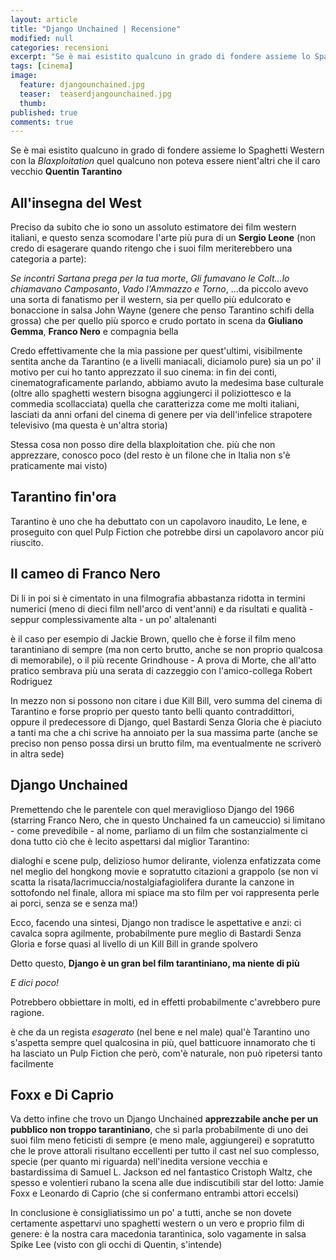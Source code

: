```yaml
---
layout: article
title: "Django Unchained | Recensione"
modified: null
categories: recensioni
excerpt: "Se è mai esistito qualcuno in grado di fondere assieme lo Spaghetti Western con la _Blaxploitation_ quel qualcuno non poteva essere nient'altri che il caro vecchio **Quentin Tarantino**"
tags: [cinema]
image: 
  feature: djangounchained.jpg
  teaser:  teaserdjangounchained.jpg
  thumb: 
published: true
comments: true
---
```

Se è mai esistito qualcuno in grado di fondere assieme lo Spaghetti Western con la _Blaxploitation_ quel qualcuno non poteva essere nient'altri che il caro vecchio **Quentin Tarantino**

## All'insegna del West

Preciso da subito che io sono un assoluto estimatore dei film western italiani, e questo senza scomodare l'arte più pura di un **Sergio Leone** (non credo di esagerare quando ritengo che i suoi film meriterebbero una categoria a parte):

_Se incontri Sartana prega per la tua morte_, _Gli fumavano le Colt...lo chiamavano Camposanto_, _Vado l'Ammazzo e Torno_, ...da piccolo avevo una sorta di fanatismo per il western, sia per quello più edulcorato e bonaccione in salsa John Wayne (genere che penso Tarantino schifi della grossa) che per quello più sporco e crudo portato in scena da **Giuliano Gemma**, **Franco Nero** e compagnia bella

Credo effettivamente che la mia passione per quest'ultimi, visibilmente sentita anche da Tarantino (e a livelli maniacali, diciamolo pure) sia un po' il motivo per cui ho tanto apprezzato il suo cinema: in fin dei conti, cinematograficamente parlando, abbiamo avuto la medesima base culturale (oltre allo spaghetti western bisogna aggiungerci il poliziottesco e la commedia scollacciata) quella che caratterizza come me molti italiani, lasciati da anni orfani del cinema di genere per via dell'infelice strapotere televisivo (ma questa è un'altra storia)

Stessa cosa non posso dire della blaxploitation che. più che non apprezzare, conosco poco (del resto è un filone che in Italia non s'è praticamente mai visto)

## Tarantino fin'ora

Tarantino è uno che ha debuttato con un capolavoro inaudito, Le Iene, e proseguito con quel Pulp Fiction che potrebbe dirsi un capolavoro ancor più riuscito.

## Il cameo di Franco Nero

Di li in poi si è cimentato in una filmografia abbastanza ridotta in termini numerici (meno di dieci film nell'arco di vent'anni) e da risultati e qualità - seppur complessivamente alta - un po' altalenanti

è il caso per esempio di Jackie Brown, quello che è forse il film meno tarantiniano di sempre (ma non certo brutto, anche se non proprio qualcosa di memorabile), o il più recente Grindhouse - A prova di Morte, che all'atto pratico sembrava più una serata di cazzeggio con l'amico-collega Robert Rodriguez

In mezzo non si possono non citare i due Kill Bill, vero summa del cinema di Tarantino e forse proprio per questo tanto belli quanto contraddittori, oppure il predecessore di Django, quel Bastardi Senza Gloria che è piaciuto a tanti ma che a chi scrive ha annoiato per la sua massima parte (anche se preciso non penso possa dirsi un brutto film, ma eventualmente ne scriverò in altra sede)

## Django Unchained

Premettendo che le parentele con quel meraviglioso Django del 1966 (starring Franco Nero, che in questo Unchained fa un cameuccio) si limitano - come prevedibile - al nome, parliamo di un film che sostanzialmente ci dona tutto ciò che è lecito aspettarsi dal miglior Tarantino:

dialoghi e scene pulp, delizioso humor delirante, violenza enfatizzata come nel meglio del hongkong movie e sopratutto citazioni a grappolo (se non vi scatta la risata/lacrimuccia/nostalgiafagiolifera durante la canzone in sottofondo nel finale, allora mi spiace ma sto film per voi rappresenta perle ai porci, senza se e senza ma!)

Ecco, facendo una sintesi, Django non tradisce le aspettative e anzi: ci cavalca sopra agilmente, probabilmente pure meglio di Bastardi Senza Gloria e forse quasi al livello di un Kill Bill in grande spolvero

Detto questo, **Django è un gran bel film tarantiniano, ma niente di più**

_E dici poco!_

Potrebbero obbiettare in molti, ed in effetti probabilmente c'avrebbero pure ragione.

è che da un regista _esagerato_ (nel bene e nel male) qual'è Tarantino uno s'aspetta sempre quel qualcosina in più, quel batticuore innamorato che ti ha lasciato un Pulp Fiction che però, com'è naturale, non può ripetersi tanto facilmente

## Foxx e Di Caprio

Va detto infine che trovo un Django Unchained **apprezzabile anche per un pubblico non troppo tarantiniano**, che si parla probabilmente di uno dei suoi film meno feticisti di sempre (e meno male, aggiungerei) e sopratutto che le prove attorali risultano eccellenti per tutto il cast nel suo complesso, specie (per quanto mi riguarda) nell'inedita versione vecchia e bastardissima di Samuel L. Jackson ed nel fantastico Cristoph Waltz, che spesso e volentieri rubano la scena alle due indiscutibili star del lotto: Jamie Foxx e Leonardo di Caprio (che si confermano entrambi attori eccelsi)

In conclusione è consigliatissimo un po' a tutti, anche se non dovete certamente aspettarvi uno spaghetti western o un vero e proprio film di genere: è la nostra cara macedonia tarantinica, solo vagamente in salsa Spike Lee (visto con gli occhi di Quentin, s'intende)
